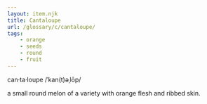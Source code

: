 ```yaml
---
layout: item.njk
title: Cantaloupe
url: /glossary/c/cantaloupe/
tags:
    - orange
    - seeds
    - round
    - fruit
---
```


can·ta·loupe
/ˈkan(t)əˌlōp/

a small round melon of a variety with orange flesh and ribbed skin.
